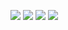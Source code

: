 ![](https://raw.githubusercontent.com/benanil/github-stats/master/generated/overview.svg#gh-dark-mode-only)
![](https://raw.githubusercontent.com/benanil/github-stats/master/generated/overview.svg#gh-light-mode-only)
![](https://raw.githubusercontent.com/benanil/github-stats/master/generated/languages.svg#gh-dark-mode-only)
![](https://raw.githubusercontent.com/benanil/github-stats/master/generated/languages.svg#gh-light-mode-only)
